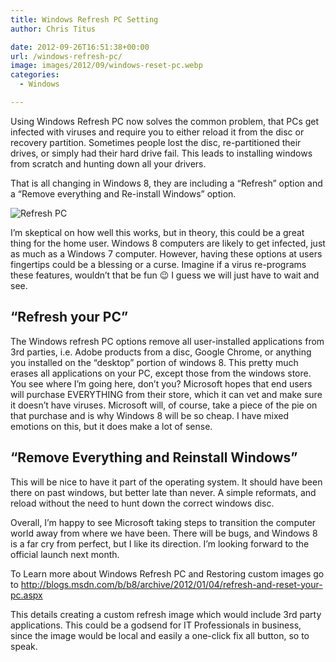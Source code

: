 ```yaml
---
title: Windows Refresh PC Setting
author: Chris Titus

date: 2012-09-26T16:51:38+00:00
url: /windows-refresh-pc/
image: images/2012/09/windows-reset-pc.webp
categories:
  - Windows

---
```

Using Windows Refresh PC now solves the common problem, that PCs get infected with viruses and require you to either reload it from the disc or recovery partition. Sometimes people lost the disc, re-partitioned their drives, or simply had their hard drive fail. This leads to installing windows from scratch and hunting down all your drivers.<!--more-->

That is all changing in Windows 8, they are including a &#8220;Refresh&#8221; option and a &#8220;Remove everything and Re-install Windows&#8221; option.

![Refresh PC](/images/2012/09/refresh-pc.webp)

I&#8217;m skeptical on how well this works, but in theory, this could be a great thing for the home user. Windows 8 computers are likely to get infected, just as much as a Windows 7 computer. However, having these options at users fingertips could be a blessing or a curse. Imagine if a virus re-programs these features, wouldn&#8217;t that be fun 😉 I guess we will just have to wait and see.

## &#8220;Refresh your PC&#8221;

The Windows refresh PC options remove all user-installed applications from 3rd parties, i.e. Adobe products from a disc, Google Chrome, or anything you installed on the &#8220;desktop&#8221; portion of windows 8. This pretty much erases all applications on your PC, except those from the windows store. You see where I&#8217;m going here, don&#8217;t you? Microsoft hopes that end users will purchase EVERYTHING from their store, which it can vet and make sure it doesn&#8217;t have viruses. Microsoft will, of course, take a piece of the pie on that purchase and is why Windows 8 will be so cheap. I have mixed emotions on this, but it does make a lot of sense.

## &#8220;Remove Everything and Reinstall Windows&#8221;

This will be nice to have it part of the operating system. It should have been there on past windows, but better late than never. A simple reformats, and reload without the need to hunt down the correct windows disc.

Overall, I&#8217;m happy to see Microsoft taking steps to transition the computer world away from where we have been. There will be bugs, and Windows 8 is a far cry from perfect, but I like its direction. I&#8217;m looking forward to the official launch next month.

To Learn more about Windows Refresh PC and Restoring custom images go to <http://blogs.msdn.com/b/b8/archive/2012/01/04/refresh-and-reset-your-pc.aspx>

This details creating a custom refresh image which would include 3rd party applications. This could be a godsend for IT Professionals in business, since the image would be local and easily a one-click fix all button, so to speak.

